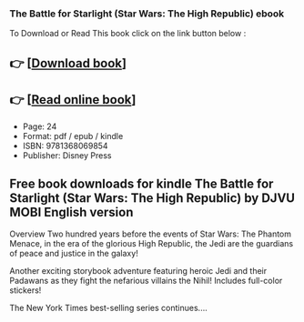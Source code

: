 ### The Battle for Starlight (Star Wars: The High Republic)  ebook

To Download or Read This book click on the link button below :

## 👉  [**[Download book](http://get-pdfs.com/download.php?group=book&from=github.com&id=622558&lnk=1066 "Download book")**]

## 👉  [**[Read online book](http://get-pdfs.com/download.php?group=book&from=github.com&id=622558&lnk=1066 "Read online book")**]


* Page: 24
* Format: pdf / epub / kindle
* ISBN: 9781368069854
* Publisher: Disney Press



## Free book downloads for kindle The Battle for Starlight (Star Wars: The High Republic) by  DJVU MOBI English version


Overview
Two hundred years before the events of Star Wars: The Phantom Menace, in the era of the glorious High Republic, the Jedi are the guardians of peace and justice in the galaxy!

Another exciting storybook adventure featuring heroic Jedi and their Padawans as they fight the nefarious villains the Nihil! Includes full-color stickers!

The New York Times best-selling series continues....



